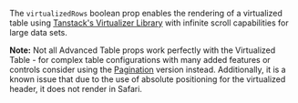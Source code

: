 The `virtualizedRows` boolean prop enables the rendering of a virtualized table using [Tanstack's Virtualizer Library](https://tanstack.com/virtual/v3/docs/api/virtualizer) with infinite scroll capabilities for large data sets.

**Note:** Not all Advanced Table props work perfectly with the Virtualized Table - for complex table configurations with many added features or controls consider using the [Pagination](https://playbook.powerapp.cloud/kits/advanced_table/react#pagination) version instead. Additionally, it is a known issue that due to the use of absolute positioning for the virtualized header, it does not render in Safari.